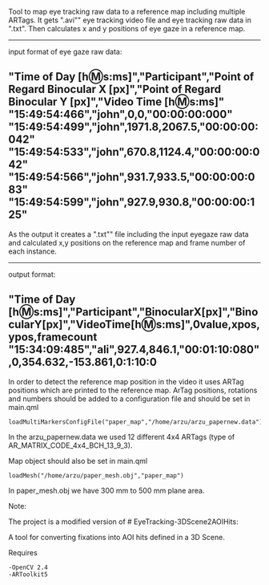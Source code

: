 Tool to map eye tracking raw data to a reference map including multiple ARTags.
It gets ".avi"" eye tracking video file and eye tracking raw data in ".txt". 
Then calculates x and y positions of eye gaze in a reference map. 

------------------------------------------------------
input format of eye gaze raw data: 

"Time of Day [h:m:s:ms]","Participant","Point of Regard Binocular X [px]","Point of Regard Binocular Y [px]","Video Time [h:m:s:ms]"
"15:49:54:466","john",0,0,"00:00:00:000"
"15:49:54:499","john",1971.8,2067.5,"00:00:00:042"
"15:49:54:533","john",670.8,1124.4,"00:00:00:042"
"15:49:54:566","john",931.7,933.5,"00:00:00:083"
"15:49:54:599","john",927.9,930.8,"00:00:00:125"
-------------------------------------------------------

As the output it creates a ".txt"" file including the input eyegaze raw data and calculated x,y positions on the reference map and frame number of each instance. 

-------------------------------------------------------------------------
output format:

"Time of Day [h:m:s:ms]","Participant","BinocularX[px]","BinocularY[px]","VideoTime[h:m:s:ms]",0value,xpos,ypos,framecount
"15:34:09:485","ali",927.4,846.1,"00:01:10:080",0,354.632,-153.861,0:1:10:0
--------------------------------------------------------------------------


In order to detect the reference map position in the video it uses ARTag positions which are printed to the reference map. ArTag positions, rotations and numbers should be added to a configuration file and should be set in main.qml 

    loadMultiMarkersConfigFile("paper_map","/home/arzu/arzu_papernew.data")

In the arzu_papernew.data we used 12 different 4x4 ARTags (type of AR_MATRIX_CODE_4x4_BCH_13_9_3). 

Map object should also be set in main.qml

    loadMesh("/home/arzu/paper_mesh.obj","paper_map")

In paper_mesh.obj we have 300 mm to 500 mm plane area.


Note:

The project is a modified version of # EyeTracking-3DScene2AOIHits: 

A tool for converting fixations into AOI hits defined in a 3D Scene.

Requires

    -OpenCV 2.4
    -ARToolkit5
